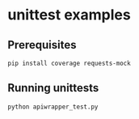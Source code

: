 # unittest examples

## Prerequisites
`pip install coverage requests-mock`

## Running unittests
`python apiwrapper_test.py`
